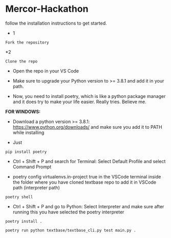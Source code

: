 # Mercor-Hackathon

follow the installation instructions to get started.

* 1
```
Fork the repository 
```
*2
```
Clone the repo
```

* Open the repo in your VS Code

* Make sure to upgrade your Python version to >= 3.8.1 and add it in your path.

* Now, you need to install poetry, which is like a python package manager and it does try to make your life easier. Really tries. Believe me.

**FOR WINDOWS:**

* Download a python version >= 3.8.1: https://www.python.org/downloads/ and make sure you add it to PATH while installing

* Just
```
pip install poetry
``` 

* Ctrl + Shift + P and search for Terminal: Select Default Profile and select Command Prompt

* poetry config virtualenvs.in-project true in the VSCode terminal inside the folder where you have cloned textbase repo to add it in VSCode path (interpreter path)

```
poetry shell 
```

* Ctrl + Shift + P  and go to Python: Select Interpreter  and make sure after running this you have selected the poetry interpreter

```
poetry install .
```
```
poetry run python textbase/textbase_cli.py test main.py .
```

